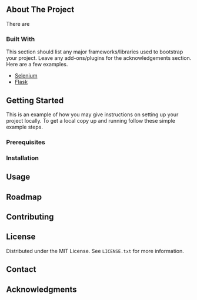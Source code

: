 
<!-- ABOUT THE PROJECT -->
## About The Project

There are 

### Built With

This section should list any major frameworks/libraries used to bootstrap your project. Leave any add-ons/plugins for the acknowledgements section. Here are a few examples.

* [Selenium](https://nextjs.org/)
* [Flask](https://reactjs.org/)

<!-- GETTING STARTED -->
## Getting Started

This is an example of how you may give instructions on setting up your project locally.
To get a local copy up and running follow these simple example steps.

### Prerequisites


### Installation

<!-- USAGE EXAMPLES -->
## Usage


<!-- ROADMAP -->
## Roadmap


<!-- CONTRIBUTING -->
## Contributing

<!-- LICENSE -->
## License

Distributed under the MIT License. See `LICENSE.txt` for more information.

<!-- CONTACT -->
## Contact

<!-- ACKNOWLEDGMENTS -->
## Acknowledgments

